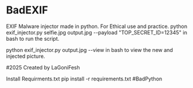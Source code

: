 # BadEXIF
EXIF Malware injector made in python. For Ethical use and practice.
python exif_injector.py selfie.jpg output.jpg --payload "TOP_SECRET_ID=12345"
in bash to run the script. 

python exif_injector.py output.jpg --view
in bash to view the new and injected picture.

#2025 
Created by LaGoniFesh

Install Requirments.txt 
pip install -r requirements.txt
#BadPython

